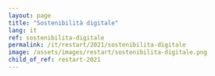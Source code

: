 ```yaml
---
layout: page
title: "Sostenibilità digitale"
lang: it
ref: sostenibilita-digitale
permalink: /it/restart/2021/sostenibilita-digitale
image: /assets/images/restart/sostenibilita-digitale.png
child_of_ref: restart-2021
---
```

